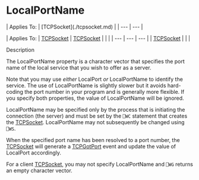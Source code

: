 




<h1 class="heading"><span class="name">LocalPortName</span></h1>
| Applies To: | [TCPSocket](./tcpsocket.md) |
| --- | ---  |

| Applies To: | [TCPSocket](./tcpsocket.md) | [TCPSocket](./tcpsocket.md) |  |  |
| --- | --- | ---  |
| [TCPSocket](./tcpsocket.md) |  |  |


Description


The LocalPortName property is a character vector that specifies the port name of the local service that you wish to offer as a server.


Note that you may use *either* LocalPort *or* LocalPortName to identify the service. The use of LocalPortName is slightly slower but it avoids hard-coding the port number in your program and is generally more flexible. If you specify both properties, the value of LocalPortName will be ignored.


LocalPortName may be specified only by the process that is initiating the connection (the server) and must be set by the `⎕WC` statement that creates the [TCPSocket](./tcpsocket.md). LocalPortName may not subsequently be changed using `⎕WS`.


When the specified port name has been resolved to a port number, the [TCPSocket](./tcpsocket.md) will generate a [TCPGotPort](./tcpgotport.md) event and update the value of LocalPort accordingly.


For a client [TCPSocket](./tcpsocket.md), you may not specify LocalPortName and `⎕WG` returns an empty character vector.



